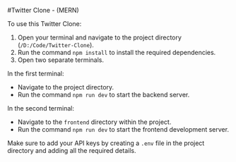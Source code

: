 #Twitter Clone - (MERN)

To use this Twitter Clone:

1. Open your terminal and navigate to the project directory (`/D:/Code/Twitter-Clone`).
2. Run the command `npm install` to install the required dependencies.
3. Open two separate terminals.

In the first terminal:
- Navigate to the project directory.
- Run the command `npm run dev` to start the backend server.

In the second terminal:
- Navigate to the `frontend` directory within the project.
- Run the command `npm run dev` to start the frontend development server.

Make sure to add your API keys by creating a `.env` file in the project directory and adding all the required details.


